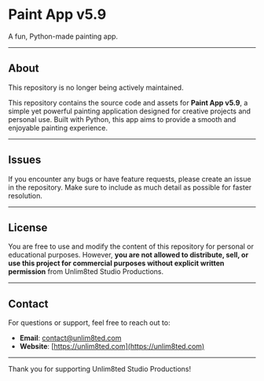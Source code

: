 # Paint App v5.9

A fun, Python-made painting app.

---

## About

This repository is no longer being actively maintained.


This repository contains the source code and assets for **Paint App v5.9**, a simple yet powerful painting application designed for creative projects and personal use. Built with Python, this app aims to provide a smooth and enjoyable painting experience.

---

## Issues

If you encounter any bugs or have feature requests, please create an issue in the repository. Make sure to include as much detail as possible for faster resolution.

---

## License

You are free to use and modify the content of this repository for personal or educational purposes. However, **you are not allowed to distribute, sell, or use this project for commercial purposes without explicit written permission** from Unlim8ted Studio Productions.

---

## Contact

For questions or support, feel free to reach out to:

- **Email**: [contact@unlim8ted.com](mailto:contact@unlim8ted.com)
- **Website**: [https://unlim8ted.com](https://unlim8ted.com)

---

Thank you for supporting Unlim8ted Studio Productions!
